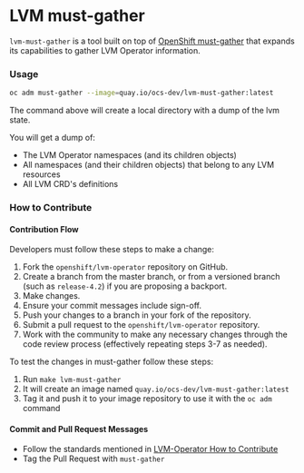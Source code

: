 LVM must-gather
=================

`lvm-must-gather` is a tool built on top of [OpenShift must-gather](https://github.com/openshift/must-gather)
that expands its capabilities to gather LVM Operator information.

### Usage
```sh
oc adm must-gather --image=quay.io/ocs-dev/lvm-must-gather:latest
```

The command above will create a local directory with a dump of the lvm state.

You will get a dump of:
- The LVM Operator namespaces (and its children objects)
- All namespaces (and their children objects) that belong to any LVM resources
- All LVM CRD's definitions


### How to Contribute

#### Contribution Flow
Developers must follow these steps to make a change:
1. Fork the `openshift/lvm-operator` repository on GitHub.
2. Create a branch from the master branch, or from a versioned branch (such
   as `release-4.2`) if you are proposing a backport.
3. Make changes.
4. Ensure your commit messages include sign-off.
5. Push your changes to a branch in your fork of the repository.
6. Submit a pull request to the `openshift/lvm-operator` repository.
7. Work with the community to make any necessary changes through the code
   review process (effectively repeating steps 3-7 as needed).

To test the changes in must-gather follow these steps:
1. Run `make lvm-must-gather`
2. It will create an image named `quay.io/ocs-dev/lvm-must-gather:latest`
3. Tag it and push it to your image repository to use it with the `oc adm` command

#### Commit and Pull Request Messages

- Follow the standards mentioned in [LVM-Operator How to Contribute](./../CONTRIBUTING.md)
- Tag the Pull Request with `must-gather`
